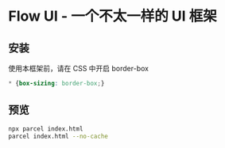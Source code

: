 # Flow UI - 一个不太一样的 UI 框架

## 安装

使用本框架前，请在 CSS 中开启 border-box

```css
* {box-sizing: border-box;}
```

## 预览

```bash
npx parcel index.html
parcel index.html --no-cache
```